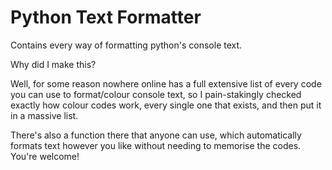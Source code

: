 # Python Text Formatter
Contains every way of formatting python's console text.


Why did I make this?

Well, for some reason nowhere online has a full extensive list of every code you can use to format/colour console text, so I pain-stakingly checked exactly how colour codes work, every single one that exists, and then put it in a massive list.

There's also a function there that anyone can use, which automatically formats text however you like without needing to memorise the codes. You're welcome!

